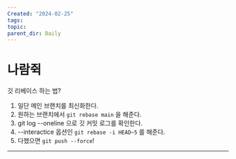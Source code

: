 ```yaml
---
Created: "2024-02-25"
tags: 
topic: 
parent_dir: Daily
---
```

# 나람쥑

깃 리베이스 하는 법?
1. 일단 메인 브랜치를 최신화한다.
2. 원하는 브랜치에서 `git rebase main` 을 해준다.
3. git log --oneline 으로 깃 커밋 로그를 확인한다.
4. --interactice 옵션인 `git rebase -i HEAD~5` 를 해준다.
5. 다했으면 `git push --force`! 


---  


